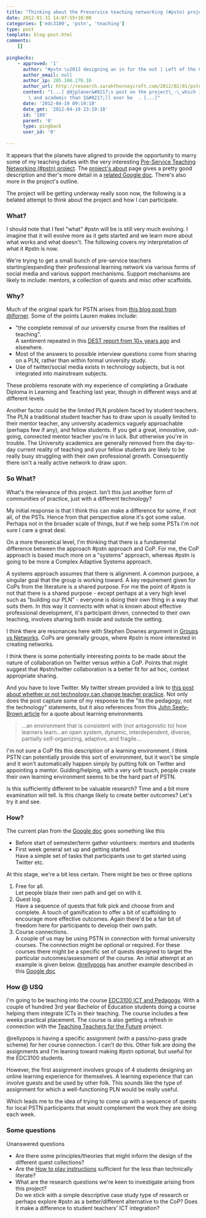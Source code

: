 ```yaml
---
title: "Thinking about the Preservice teaching networking (#pstn) project"
date: 2012-01-31 14:07:55+10:00
categories: ['edc3100', 'pstn', 'teaching']
type: post
template: blog-post.html
comments:
    []
    
pingbacks:
    - approved: '1'
      author: "#pstn \u2013 designing an in for the out | Left of the Gap"
      author_email: null
      author_ip: 205.186.176.16
      author_url: http://research.sarahthorneycroft.com/2012/02/01/pstn-designing-an-in-for-the-out/
      content: "[...] @djplaner&#8217;s post on the project\_-\_which is much more comprehensive\
        \ and academic than I&#8217;ll ever be  . [...]"
      date: '2012-04-19 09:19:18'
      date_gmt: '2012-04-18 23:19:18'
      id: '189'
      parent: '0'
      type: pingback
      user_id: '0'
    
---
```

It appears that the planets have aligned to provide the opportunity to marry some of my teaching duties with the very interesting [Pre-Service Teaching Networking (#pstn) project](http://universityofawesome.org/pstn/). The [project's about](http://universityofawesome.org/pstn/about/) page gives a pretty good description and ther's more detail in a [related Google doc](https://docs.google.com/document/d/1p236nHH3Yrc9eZegHc9EYtKXj3-rPmB_I91hziEJUkE/edit?hl=en_US). There's also more in the project's outline.

The project will be getting underway really soon now, the following is a belated attempt to think about the project and how I can participate.

### What?

I should note that I feel "what" #pstn will be is still very much evolving. I imagine that it will evolve more as it gets started and we learn more about what works and what doesn't. The following covers my interpretation of what it #pstn is now.

We're trying to get a small bunch of pre-service teachers starting/expanding their professional learning network via various forms of social media and various support mechanisms. Support mechanisms are likely to include: mentors, a collection of quests and misc other scaffolds.

### Why?

Much of the original spark for PSTN arises from [this blog post from @lforner](http://lforner.wordpress.com/2011/10/08/jumping-through-hoops/). Some of the points Lauren makes include:

- "the complete removal of our university course from the realities of teaching".  
    A sentiment repeated in this [DEST report from 10+ years ago](http://www.dest.gov.au/archive/schools/publications/2002/MBC.pdf) and elsewhere.
- Most of the answers to possible interview questions come from sharing on a PLN, rather than within formal university study.
- Use of twitter/social media exists in technology subjects, but is not integrated into mainstream subjects.

These problems resonate with my experience of completing a Graduate Diploma in Learning and Teaching last year, though in different ways and at different levels.

Another factor could be the limited PLN problem faced by student teachers. The PLN a traditional student teacher has to draw upon is usually limited to their mentor teacher, any university academics vaguely approachable (perhaps few if any), and fellow students. If you get a great, innovative, out-going, connected mentor teacher you're in luck. But otherwise you're in trouble. The University academics are generally removed from the day-to-day current reality of teaching and your fellow students are likely to be really busy struggling with their own professional growth. Consequently there isn't a really active network to draw upon.

### So What?

What's the relevance of this project. Isn't this just another form of communities of practice, just with a different technology?

My initial response is that I think this can make a difference for some, if not all, of the PSTs. Hence from that perspective alone it's got some value. Perhaps not in the broader scale of things, but if we help some PSTs I'm not sure I care a great deal.

On a more theoretical level, I'm thinking that there is a fundamental difference between the approach #pstn approach and CoP. For me, the CoP approach is based much more on a "systems" approach, whereas #pstn is going to be more a Complex Adaptive Systems approach.

A systems approach assumes that there is alignment. A common purpose, a singular goal that the group is working toward. A key requirement given for CoPs from the literature is a shared purpose. For me the point of #pstn is not that there is a shared purpose - except perhaps at a very high level such as "building our PLN" - everyone is doing their own thing in a way that suits them. In this way it connects with what is known about effective professional development, it's participant driven, connected to their own teaching, involves sharing both inside and outside the setting.

I think there are resonances here with Stephen Downes argument in [Groups vs Networks](http://www.downes.ca/post/42521). CoPs are generally groups, where #pstn is more interested in creating networks.

I think there is some potentially interesting points to be made about the nature of collaboration on Twitter versus within a CoP. Points that might suggest that #pstn/twitter collaboration is a better fit for ad hoc, context appropriate sharing.

And you have to love Twitter. My twitter stream provided a link to [this post about whether or not technology can change teacher practice](http://bluyonder.wordpress.com/2012/01/30/can-technology-change-teacher-practice/). Not only does the post capture some of my response to the "its the pedagogy, not the technology" statements, but it also references from this [John Seely-Brown article](http://serendip.brynmawr.edu/sci_edu/seelybrown/) for a quote about learning environments

> …an environment that is consistent with (not antagonistic to) how learners learn…an open system, dynamic, interdependent, diverse, partially self-organizing, adaptive, and fragile…

I'm not sure a CoP fits this description of a learning environment. I think PSTN can potentially provide this sort of environment, but it won't be simple and it won't automatically happen simply by putting folk on Twitter and appointing a mentor. Guiding/helping, with a very soft touch, people create their own learning environment seems to be the hard part of PSTN.

Is this sufficiently different to be valuable research? Time and a bit more examination will tell. Is this change likely to create better outcomes? Let's try it and see.

### How?

The current plan from the [Google doc](https://docs.google.com/document/d/1p236nHH3Yrc9eZegHc9EYtKXj3-rPmB_I91hziEJUkE/edit?hl=en_US) goes something like this

- Before start of semester/term gather volunteers: mentors and students
- First week general set up and getting started.  
    Have a simple set of tasks that participants use to get started using Twitter etc.

At this stage, we're a bit less certain. There might be two or three options

1. Free for all.  
    Let people blaze their own path and get on with it.
2. Quest log.  
    Have a sequence of quests that folk pick and choose from and complete. A touch of gamification to offer a bit of scaffolding to encourage more effective outcomes. Again there'd be a fair bit of freedom here for participants to develop their own path.
3. Course connections.  
    A couple of us may be using PSTN in connection with formal university courses. The connection might be optional or required. For these courses there might be a specific set of quests designed to target the particular outcomes/assessment of the course. An initial attempt at an example is given below. [@rellypops](https://twitter.com/#!/rellypops) has another example described in this [Google doc](https://docs.google.com/document/d/1G-1lk-mpwrZSj8UZtJOcppqMWUmp9zZIlN3brFEicWQ/edit?hl=en_US)

### How @ USQ

I'm going to be teaching into the course [EDC3100 ICT and Pedagogy](http://www.usq.edu.au/course/synopses/2012/EDC3100.html). With a couple of hundred 3rd year Bachelor of Education students doing a course helping them integrate ICTs in their teaching. The course includes a few weeks practical placement. The course is also getting a refresh in connection with the [Teaching Teachers for the Future](http://www.ttf.edu.au/) project.

@rellypops is having a specific assignment (with a pass/no-pass grade scheme) for her course connection. I can't do this. Other folk are doing the assignments and I'm leaning toward making #pstn optional, but useful for the EDC3100 students.

However, the first assignment involves groups of 4 students designing an online learning experience for themselves. A learning experience that can involve guests and be used by other folk. This sounds like the type of assignment for which a well-functioning PLN would be really useful.

Which leads me to the idea of trying to come up with a sequence of quests for local PSTN participants that would complement the work they are doing each week.

### Some questions

Unanswered questions

- Are there some principles/theories that might inform the design of the different quest collections?
- Are the [How to play instructions](http://universityofawesome.org/pstn/how-to-play/) sufficient for the less than technically literate?
- What are the research questions we're keen to investigate arising from this project?  
    Do we stick with a simple descriptive case study type of research or perhaps explore #pstn as a better/different alternative to the CoP? Does it make a difference to student teachers' ICT integration?